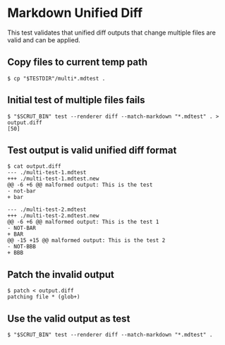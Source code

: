 # Markdown Unified Diff

This test validates that unified diff outputs that change multiple files are valid and can be applied.

## Copy files to current temp path

```scrut
$ cp "$TESTDIR"/multi*.mdtest .
```

## Initial test of multiple files fails

```scrut
$ "$SCRUT_BIN" test --renderer diff --match-markdown "*.mdtest" . > output.diff
[50]
```

## Test output is valid unified diff format

```scrut
$ cat output.diff
--- ./multi-test-1.mdtest
+++ ./multi-test-1.mdtest.new
@@ -6 +6 @@ malformed output: This is the test
- not-bar
+ bar

--- ./multi-test-2.mdtest
+++ ./multi-test-2.mdtest.new
@@ -6 +6 @@ malformed output: This is the test 1
- NOT-BAR
+ BAR
@@ -15 +15 @@ malformed output: This is the test 2
- NOT-BBB
+ BBB
```

## Patch the invalid output

```scrut
$ patch < output.diff
patching file * (glob+)
```

## Use the valid output as test

```scrut
$ "$SCRUT_BIN" test --renderer diff --match-markdown "*.mdtest" .
```

